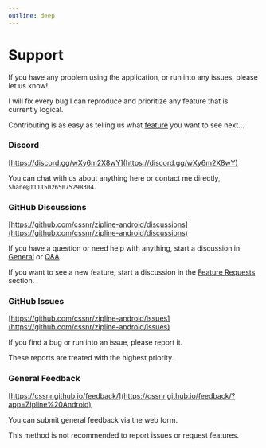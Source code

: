 ```yaml
---
outline: deep
---
```


# Support

If you have any problem using the application, or run into any issues, please let us know!

I will fix every bug I can reproduce and prioritize any feature that is currently logical.

Contributing is as easy as telling us what [feature](https://github.com/cssnr/zipline-android/discussions/categories/feature-requests) you want to see next...

### Discord

[https://discord.gg/wXy6m2X8wY](https://discord.gg/wXy6m2X8wY)

You can chat with us about anything here or contact me directly, `Shane@111150265075298304`.

### GitHub Discussions

[https://github.com/cssnr/zipline-android/discussions](https://github.com/cssnr/zipline-android/discussions)

If you have a question or need help with anything,
start a discussion in [General](https://github.com/cssnr/zipline-android/discussions/categories/general)
or [Q&A](https://github.com/cssnr/zipline-android/discussions/categories/q-a).

If you want to see a new feature, start a discussion in
the [Feature Requests](https://github.com/cssnr/zipline-android/discussions/categories/feature-requests) section.

### GitHub Issues

[https://github.com/cssnr/zipline-android/issues](https://github.com/cssnr/zipline-android/issues)

If you find a bug or run into an issue, please report it.

These reports are treated with the highest priority.

### General Feedback

[https://cssnr.github.io/feedback/](https://cssnr.github.io/feedback/?app=Zipline%20Android)

You can submit general feedback via the web form.

This method is not recommended to report issues or request features.
